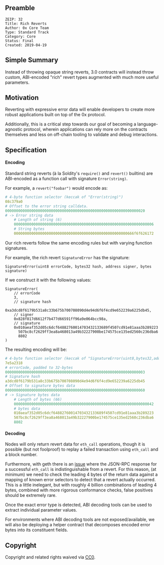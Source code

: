 ## Preamble

    ZEIP: 32
    Title: Rich Reverts
    Author: 0x Core Team
    Type: Standard Track
    Category: Core
    Status: Final
    Created: 2019-04-19

## Simple Summary
Instead of throwing opaque string reverts, 3.0 contracts will instead throw custom, ABI-encoded "rich" revert types augmented with much more useful parameters.

## Motivation

Reverting with expressive error data will enable developers to create more robust applications built on top of the 0x protocol.

Additionally, this is a critical step towards our goal of becoming a language-agnostic protocol, wherein applications can rely more on the contracts themselves and less on off-chain tooling to validate and debug interactions.

## Specification

#### Encoding
Standard string reverts (à la Soldity's `require()` and `revert()` builtins) are ABI-encoded as a function call with signature `Error(string)`.

For example, a `revert("foobar")` would encode as:
```yaml
# 4-byte function selector (keccak of "Error(string)")
08c379a0
# Offset to the error string calldata.
0000000000000000000000000000000000000000000000000000000000000020
# -> Error string data
    # Length of string (6)
    0000000000000000000000000000000000000000000000000000000000000006
    # String bytes
    0000000000000000000000000000000000000000000000000000666f6f626172
```

Our rich reverts follow the same encoding rules but with varying function signatures.

For example, the rich revert `SignatureError` has the signature:
```solidity
SignatureError(uint8 errorCode, bytes32 hash, address signer, bytes signature)
```

If we construct it with the following values:
```solidity
SignatureError(
    // errorCode
    3,
    // signature hash
    0xa3dcd8f6179b531a8c33b675b700708090d4e94d6f6f4cd9e652239a6225db45,
    // signer
    0x828f817d6612f7b477d66591ff96a9e064bcc98a,
    // signature
    0x010aeaf352d05c6dcf64882760014703432133689f4507cd91e81aaa3b289223
      507bc8cf2629ff3ea8a468013a49b32227900be174575ce135ed2560c236dba6
      8802
)
```

The resulting encoding will be:
```yaml
# 4-byte function selector (keccak of "SignatureError(uint8,bytes32,address,bytes)")
7e5a2318
# errorCode, padded to 32-bytes
0000000000000000000000000000000000000000000000000000000000000003
# Signature hash
a3dcd8f6179b531a8c33b675b700708090d4e94d6f6f4cd9e652239a6225db45
# Offset to signature bytes data
0000000000000000000000000000000000000000000000000000000000000060
# -> Signature bytes data
    # Length of bytes (66)
    0000000000000000000000000000000000000000000000000000000000000042
    # bytes data
    010aeaf352d05c6dcf64882760014703432133689f4507cd91e81aaa3b289223
    507bc8cf2629ff3ea8a468013a49b32227900be174575ce135ed2560c236dba6
    8802
```

#### Decoding
Nodes will only return revert data for `eth_call` operations, though it is possible (but not foolproof) to replay a failed transaction using `eth_call` and a block number.

Furthermore, with geth there is an [issue](https://github.com/ethereum/go-ethereum/issues/19027) where the JSON-RPC response for a successful `eth_call` is indistinguishable from a revert. For this reason, (at minimum) we need to check the leading 4 bytes of the return data against a mapping of known error selectors to detect that a revert actually occurred. This is a little inelegant, but with roughly 4 billion combinations of leading 4 bytes, combined with more rigorous conformance checks, false positives should be extremely rare.

Once the exact error type is detected, ABI decoding tools can be used to extract individual parameter values.

For environments where ABI decoding tools are not exposed/available, we will also be deploying a helper contract that decomposes encoded error bytes into its constituent fields.

## Copyright

Copyright and related rights waived via [CC0](https://creativecommons.org/publicdomain/zero/1.0/).
